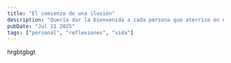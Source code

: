 ```yaml
---
title: "El comienzo de una ilusión"
description: "Quería dar la bienvenida a cada persona que aterrice en este blog. Uno de los objetivos de este maravilloso lugar es compartir experiencias de diferentes días de mi vida, fotografías, frases y palabras, curiosidades, y poder hacer compañía a aquella persona que me lee a través de la pantalla sin importar la distancia que nos separe."
pubDate: "Jul 21 2025"
tags: ["personal", "reflexiones", "vida"]
---
```

hrgbtgbgt